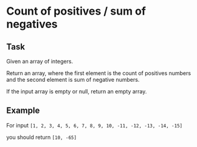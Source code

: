 # Count of positives / sum of negatives

## Task
Given an array of integers.

Return an array, where the first element is the count of positives numbers and the second element is sum of negative numbers.

If the input array is empty or null, return an empty array.

## Example

For input `[1, 2, 3, 4, 5, 6, 7, 8, 9, 10, -11, -12, -13, -14, -15]`

you should return `[10, -65]`



